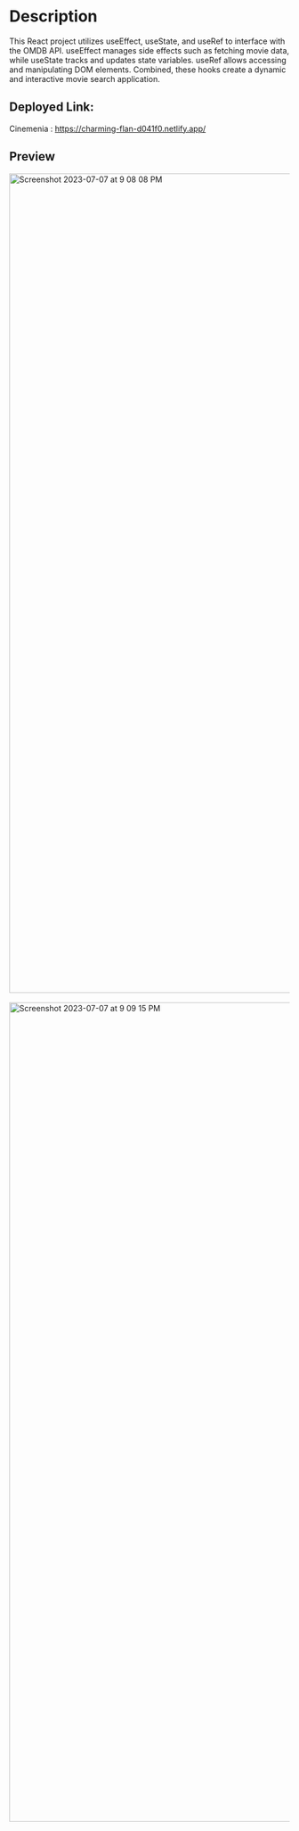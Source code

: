 # Description

This React project utilizes useEffect, useState, and useRef to interface with the OMDB API. useEffect manages side effects such as fetching movie data, while useState tracks and updates state variables. useRef allows accessing and manipulating DOM elements. Combined, these hooks create a dynamic and interactive movie search application. 

## Deployed Link:

Cinemenia : https://charming-flan-d041f0.netlify.app/

## Preview

<img width="1470" alt="Screenshot 2023-07-07 at 9 08 08 PM" src="https://github.com/amananand019/cinemania/assets/64424809/6dccf0e1-e89a-4df2-952c-014d70fb821e">
<br>
<br>
<img width="1470" alt="Screenshot 2023-07-07 at 9 09 15 PM" src="https://github.com/amananand019/cinemania/assets/64424809/7370d213-964f-4148-8a35-fdcf7aeeddd1">
